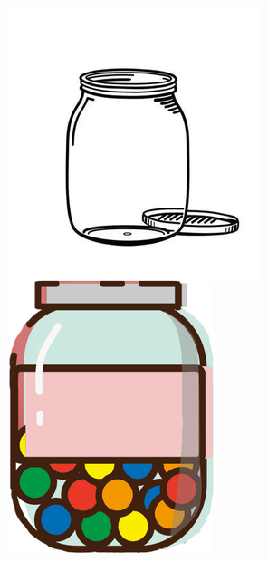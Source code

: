 ![candyjar](https://github.com/cy180592/flutter_image/blob/main/images/glass.png)
![candyjar2](https://github.com/cy180592/flutter_image/blob/main/images/PicsArt_05-20-12.21.48.png)
